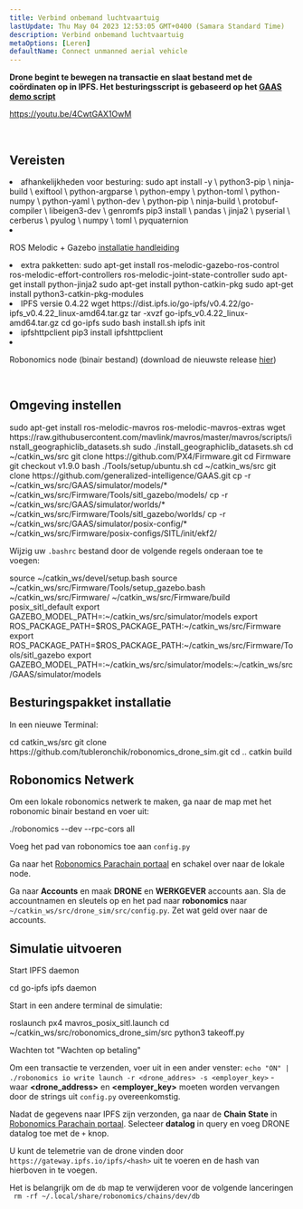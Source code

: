 ```yaml
---
title: Verbind onbemand luchtvaartuig
lastUpdate: Thu May 04 2023 12:53:05 GMT+0400 (Samara Standard Time)
description: Verbind onbemand luchtvaartuig
metaOptions: [Leren]
defaultName: Connect unmanned aerial vehicle
---
```


**Drone begint te bewegen na transactie en slaat bestand met de coördinaten op in IPFS. Het besturingsscript is gebaseerd op het [GAAS demo script](https://github.com/generalized-intelligence/GAAS)**  

https://youtu.be/4CwtGAX1OwM

<br/>

## Vereisten

<List>

<li> afhankelijkheden voor besturing:

<LessonCodeWrapper language="bash">
sudo apt install -y \
	python3-pip \
	ninja-build \
	exiftool \
	python-argparse \
	python-empy \
	python-toml \
	python-numpy \
	python-yaml \
	python-dev \
	python-pip \
	ninja-build \
	protobuf-compiler \
	libeigen3-dev \
	genromfs
</LessonCodeWrapper>

<LessonCodeWrapper language="bash">
pip3 install \
	pandas \
	jinja2 \
	pyserial \
	cerberus \
	pyulog \
	numpy \
	toml \
	pyquaternion
</LessonCodeWrapper>

</li>

<li class="flex">

ROS Melodic + Gazebo [installatie handleiding](http://wiki.ros.org/melodic/Installatie)
</li>

<li>extra pakketten:

<LessonCodeWrapper language="bash" codeClass="big-code">
sudo apt-get install ros-melodic-gazebo-ros-control ros-melodic-effort-controllers ros-melodic-joint-state-controller
sudo apt-get install python-jinja2
sudo apt-get install python-catkin-pkg
sudo apt-get install python3-catkin-pkg-modules
</LessonCodeWrapper>

</li>

<li>IPFS versie 0.4.22

<LessonCodeWrapper language="bash" codeClass="big-code">
wget https://dist.ipfs.io/go-ipfs/v0.4.22/go-ipfs_v0.4.22_linux-amd64.tar.gz
tar -xvzf go-ipfs_v0.4.22_linux-amd64.tar.gz
cd go-ipfs
sudo bash install.sh
ipfs init
</LessonCodeWrapper>

</li>

<li>ipfshttpclient

<LessonCodeWrapper language="bash" codeClass="big-code">
pip3 install ipfshttpclient
</LessonCodeWrapper>

</li>

<li class="flex">

Robonomics node (binair bestand) (download de nieuwste release [hier](https://github.com/airalab/robonomics/releases))
</li>

</List>

<br/>

## Omgeving instellen

<LessonCodeWrapper language="bash" codeClass="big-code">
sudo apt-get install ros-melodic-mavros ros-melodic-mavros-extras
wget https://raw.githubusercontent.com/mavlink/mavros/master/mavros/scripts/install_geographiclib_datasets.sh
sudo ./install_geographiclib_datasets.sh
cd ~/catkin_ws/src
git clone https://github.com/PX4/Firmware.git
cd Firmware
git checkout v1.9.0
bash ./Tools/setup/ubuntu.sh
</LessonCodeWrapper>

<LessonCodeWrapper language="bash" codeClass="big-code">
cd ~/catkin_ws/src
git clone https://github.com/generalized-intelligence/GAAS.git
cp -r ~/catkin_ws/src/GAAS/simulator/models/* ~/catkin_ws/src/Firmware/Tools/sitl_gazebo/models/
cp -r ~/catkin_ws/src/GAAS/simulator/worlds/* ~/catkin_ws/src/Firmware/Tools/sitl_gazebo/worlds/
cp -r ~/catkin_ws/src/GAAS/simulator/posix-config/* ~/catkin_ws/src/Firmware/posix-configs/SITL/init/ekf2/
</LessonCodeWrapper>

Wijzig uw `.bashrc` bestand door de volgende regels onderaan toe te voegen:  

<LessonCodeWrapper language="json" codeClass="big-code">
source ~/catkin_ws/devel/setup.bash   
source ~/catkin_ws/src/Firmware/Tools/setup_gazebo.bash ~/catkin_ws/src/Firmware/ ~/catkin_ws/src/Firmware/build posix_sitl_default 
export GAZEBO_MODEL_PATH=:~/catkin_ws/src/simulator/models 
export ROS_PACKAGE_PATH=$ROS_PACKAGE_PATH:~/catkin_ws/src/Firmware 
export ROS_PACKAGE_PATH=$ROS_PACKAGE_PATH:~/catkin_ws/src/Firmware/Tools/sitl_gazebo
export GAZEBO_MODEL_PATH=:~/catkin_ws/src/simulator/models:~/catkin_ws/src/GAAS/simulator/models
</LessonCodeWrapper>  

  
## Besturingspakket installatie
In een nieuwe Terminal:

<LessonCodeWrapper language="bash" codeClass="big-code">
cd catkin_ws/src
git clone https://github.com/tubleronchik/robonomics_drone_sim.git
cd ..
catkin build
</LessonCodeWrapper>

## Robonomics Netwerk

Om een lokale robonomics netwerk te maken, ga naar de map met het robonomic binair bestand en voer uit:  

<LessonCodeWrapper language="bash">
./robonomics --dev --rpc-cors all
</LessonCodeWrapper>

Voeg het pad van robonomics toe aan `config.py`

<LessonImages imageClasses="mb" src="iris-drone/IPFS.jpg" alt="IPFS"/>

Ga naar het [Robonomics Parachain portaal](https://polkadot.js.org/apps/?rpc=wss%3A%2F%2Fkusama.rpc.robonomics.network%2F#/) en schakel over naar de lokale node.

<LessonImages imageClasses="mb" src="iris-drone/localNode.jpg" alt="localNode"/>

Ga naar **Accounts** en maak **DRONE** en **WERKGEVER** accounts aan. Sla de accountnamen en sleutels op en het pad naar **robonomics** naar `~/catkin_ws/src/drone_sim/src/config.py`. Zet wat geld over naar de accounts.

<LessonImages imageClasses="mb" src="iris-drone/addingAcc.jpg" alt="accounts"/>

## Simulatie uitvoeren
Start IPFS daemon

<LessonCodeWrapper language="bash">
cd go-ipfs
ipfs daemon
</LessonCodeWrapper>

Start in een andere terminal de simulatie:

<LessonCodeWrapper language="bash">
roslaunch px4 mavros_posix_sitl.launch
cd ~/catkin_ws/src/robonomics_drone_sim/src
python3 takeoff.py
</LessonCodeWrapper>

Wachten tot "Wachten op betaling" 

<LessonImages imageClasses="mb" src="iris-drone/launch.jpg" alt="launch"/>

Om een transactie te verzenden, voer uit in een ander venster:
`echo "ON" | ./robonomics io write launch -r <drone_addres> -s <employer_key>` - waar **<drone_address>** en **<employer_key>** moeten worden vervangen door de strings uit `config.py` overeenkomstig.

Nadat de gegevens naar IPFS zijn verzonden, ga naar de **Chain State** in [Robonomics Parachain portaal](https://polkadot.js.org/apps/?rpc=wss%3A%2F%2Fkusama.rpc.robonomics.network%2F#/). Selecteer **datalog** in query en voeg DRONE datalog toe met de `+` knop.


<LessonImages imageClasses="mb" src="iris-drone/datalog.jpg" alt="datalog"/>

U kunt de telemetrie van de drone vinden door `https://gateway.ipfs.io/ipfs/<hash>` uit te voeren en de hash van hierboven in te voegen.

<LessonImages imageClasses="mb" src="iris-drone/output.jpg" alt="output"/>

Het is belangrijk om de `db` map te verwijderen voor de volgende lanceringen  
` rm -rf ~/.local/share/robonomics/chains/dev/db`